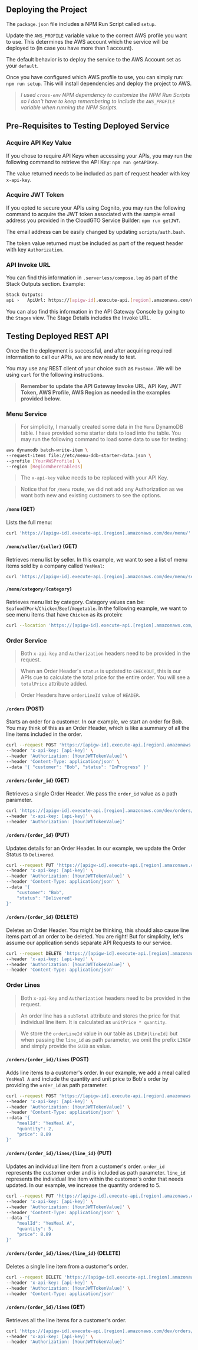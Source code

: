 ## Deploying the Project
The `package.json` file includes a NPM Run Script called `setup`.

Update the `AWS_PROFILE` variable value to the correct AWS profile you want to use. This determines the AWS account which the service will be deployed to (in case you have more than 1 account).

The default behavior is to deploy the service to the AWS Account set as your `default`.

Once you have configured which AWS profile to use, you can simply run:
`npm run setup`. This will install dependencies and deploy the project to AWS.

> _I used `cross-env` NPM dependency to customize the NPM Run Scripts so I don't have to keep remembering to include the `AWS_PROFILE` variable when running the NPM Scripts._

## Pre-Requisites to Testing Deployed Service
### Acquire API Key Value
If you chose to require API Keys when accessing your APIs, you may run the following command to retrieve the API Key: `npm run getAPIKey`.

The value returned needs to be included as part of request header with key `x-api-key`.

### Acquire JWT Token
If you opted to secure your APIs using Cognito, you may run the following command to acquire the JWT token associated with the sample email address you provided in the CloudGTO Service Builder: `npm run getJWT`.

The email address can be easily changed by updating `scripts/auth.bash`.

The token value returned must be included as part of the request header with key `Authorization`.

### API Invoke URL
You can find this information in `.serverless/compose.log` as part of the Stack Outputs section. Example:
```bash
Stack Outputs:
api ›   ApiUrl: https://[apigw-id].execute-api.[region].amazonaws.com/dev
```

You can also find this information in the API Gateway Console by going to the `Stages` view. The Stage Details includes the Invoke URL.

## Testing Deployed REST API
Once the the deployment is successful, and after acquiring required information to call our APIs, we are now ready to test.

You may use any REST client of your choice such as `Postman`. We will be using `curl` for the following instructions.

> **Remember to update the API Gateway Invoke URL, API Key, JWT Token, AWS Profile, AWS Region as needed in the examples provided below.**

### Menu Service
> For simplicity, I manually created some data in the `Menu` DynamoDB table. I have provided some starter data to load into the table. You may run the following command to load some data to use for testing:
```bash
aws dynamodb batch-write-item \
--request-items file://etc/menu-ddb-starter-data.json \
--profile [YourAWSProfile] \
--region [RegionWhereTableIs]
```

> The `x-api-key` value needs to be replaced with your API Key.

> Notice that for `/menu` route, we did not add any Authorization as we want both new and existing customers to see the options.

#### `/menu` (GET)
Lists the full menu:
```bash
curl 'https://[apigw-id].execute-api.[region].amazonaws.com/dev/menu/' --header 'x-api-key: [api-key]'
```

#### `/menu/seller/{seller}` (GET)
Retrieves menu list by seller. In this example, we want to see a list of menu items sold by a company called `YesMeal`:
```bash
curl 'https://[apigw-id].execute-api.[region].amazonaws.com/dev/menu/seller/YesMeal' --header 'x-api-key: [api-key]'
```

#### `/menu/category/{category}`
Retrieves menu list by category. Category values can be: `Seafood`/`Pork`/`Chicken`/`Beef`/`Vegetable`. In the following example, we want to see menu items that have `Chicken` as its protein:
```bash
curl --location 'https://[apigw-id].execute-api.[region].amazonaws.com/dev/menu/category/Chicken' --header 'x-api-key: [api-key]'
```

### Order Service
> Both `x-api-key` and `Authorization` headers need to be provided in the request.

> When an Order Header's `status` is updated to `CHECKOUT`, this is our APIs cue to calculate the total price for the entire order. You will see a `totalPrice` attribute added.

> Order Headers have `orderLineId` value of `HEADER`.

#### `/orders` (POST)
Starts an order for a customer. In our example, we start an order for Bob. You may think of this as an Order Header, which is like a summary of all the line items included in the order.
```bash
curl --request POST 'https://[apigw-id].execute-api.[region].amazonaws.com/dev/orders/' \
--header 'x-api-key: [api-key]' \
--header 'Authorization: [YourJWTTokenValue]'\
--header 'Content-Type: application/json' \
--data '{ "customer": "Bob", "status": "InProgress" }'
```
#### `/orders/{order_id}` (GET)
Retrieves a single Order Header. We pass the `order_id` value as a path parameter.
```bash
curl 'https://[apigw-id].execute-api.[region].amazonaws.com/dev/orders/cd7d2578-2926-40eb-8a94-075201da5b3b' \
--header 'x-api-key: [api-key]' \
--header 'Authorization: [YourJWTTokenValue]'
```

#### `/orders/{order_id}` (PUT)
Updates details for an Order Header. In our example, we update the Order Status to `Delivered`.
```bash
curl --request PUT 'https://[apigw-id].execute-api.[region].amazonaws.com/dev/orders/cd7d2578-2926-40eb-8a94-075201da5b3b' \
--header 'x-api-key: [api-key]' \
--header 'Authorization: [YourJWTTokenValue]' \
--header 'Content-Type: application/json' \
--data '{
    "customer": "Bob",
    "status": "Delivered"
}'
```

#### `/orders/{order_id}` (DELETE)
Deletes an Order Header. You might be thinking, this should also cause line items part of an order to be deleted. You are right! But for simplicity, let's assume our application sends separate API Requests to our service.
```bash
curl --request DELETE 'https://[apigw-id].execute-api.[region].amazonaws.com/dev/orders/cd7d2578-2926-40eb-8a94-075201da5b3b' \
--header 'x-api-key: [api-key]' \
--header 'Authorization: [YourJWTTokenValue]' \
--header 'Content-Type: application/json'
```

### Order Lines
> Both `x-api-key` and `Authorization` headers need to be provided in the request.

> An order line has a `subTotal` attribute and stores the price for that individual line item. It is calculated as `unitPrice * quantity`.

> We store the `orderLineId` value in our table as `LINE#[lineId]` but when passing the `line_id` as path parameter, we omit the prefix `LINE#` and simply provide the `GUID` as value.

#### `/orders/{order_id}/lines` (POST)
Adds line items to a customer's order. In our example, we add a meal called `YesMeal A` and include the quantity and unit price to Bob's order by providing the `order_id` as path parameter.
```bash
curl --request POST 'https://[apigw-id].execute-api.[region].amazonaws.com/dev/orders/cd7d2578-2926-40eb-8a94-075201da5b3b/lines' \
--header 'x-api-key: [api-key]' \
--header 'Authorization: [YourJWTTokenValue]' \
--header 'Content-Type: application/json' \
--data '{
    "mealId": "YesMeal A",
    "quantity": 2,
    "price": 8.89
}'
```

#### `/orders/{order_id}/lines/{line_id}` (PUT)
Updates an individual line item from a customer's order. `order_id` represents the customer order and is included as path parameter. `line_id` represents the individual line item within the customer's order that needs updated. In our example, we increase the quantity ordered to 5.
```bash
curl --request PUT 'https://[apigw-id].execute-api.[region].amazonaws.com/dev/orders/cd7d2578-2926-40eb-8a94-075201da5b3b/lines/10aab9ab-55aa-44b3-a2cb-407e820fcabe' \
--header 'x-api-key: [api-key]' \
--header 'Authorization: [YourJWTTokenValue]' \
--header 'Content-Type: application/json' \
--data '{
    "mealId": "YesMeal A",
    "quantity": 5,
    "price": 8.89
}'
```

#### `/orders/{order_id}/lines/{line_id}` (DELETE)
Deletes a single line item from a customer's order.
```bash
curl --request DELETE 'https://[apigw-id].execute-api.[region].amazonaws.com/dev/orders/cd7d2578-2926-40eb-8a94-075201da5b3b/lines/10aab9ab-55aa-44b3-a2cb-407e820fcabe' \
--header 'x-api-key: [api-key]' \
--header 'Authorization: [YourJWTTokenValue]' \
--header 'Content-Type: application/json'
```

#### `/orders/{order_id}/lines` (GET)
Retrieves all the line items for a customer's order.
```bash
curl 'https://[apigw-id].execute-api.[region].amazonaws.com/dev/orders/cd7d2578-2926-40eb-8a94-075201da5b3b/lines' \
--header 'x-api-key: [api-key]' \
--header 'Authorization: [YourJWTTokenValue]'
```